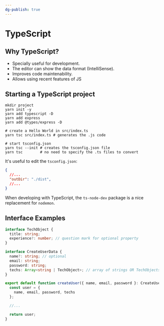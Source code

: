 ```yaml
---
dg-publish: true
---
```

# TypeScript

## Why TypeScript?

- Specially useful for development.
- The editor can show the data format (IntelliSense).
- Improves code maintenability.
- Allows using recent features of JS


## Starting a TypeScript project

```
mkdir project
yarn init -y
yarn add typescript -D
yarn add express
yarn add @types/express -D

# create a Hello World in src/index.ts
yarn tsc src/index.ts # generates the .js code

# start tsconfig.json
yarn tsc --init # creates the tsconfig.json file
yarn tsc        # no need to specify the .ts files to convert
```

It's useful to edit the `tsconfig.json`:
```json
{
  //...
  "outDir": "./dist",
  //...
}
```

When developing with TypeScript, the `ts-node-dev` package is a nice replacement for `nodemon`.


## Interface Examples

```ts
interface TechObject {
  title: string;
  experience?: number; // question mark for optional property
}

interface CreateUserData {
  name?: string; // optional
  email: string;
  password: string;
  techs: Array<string | TechObject>; // array of strings OR TechObjects
}

export default function createUser({ name, email, password }: CreateUserData) {
  const user = {
    name, email, password, techs
  };

  //...

  return user;
}
```
